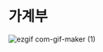 # 가계부

![ezgif com-gif-maker (1)](https://user-images.githubusercontent.com/92971330/184273847-1be0ec3e-3a49-46e2-af95-5e11f1e37141.gif)

